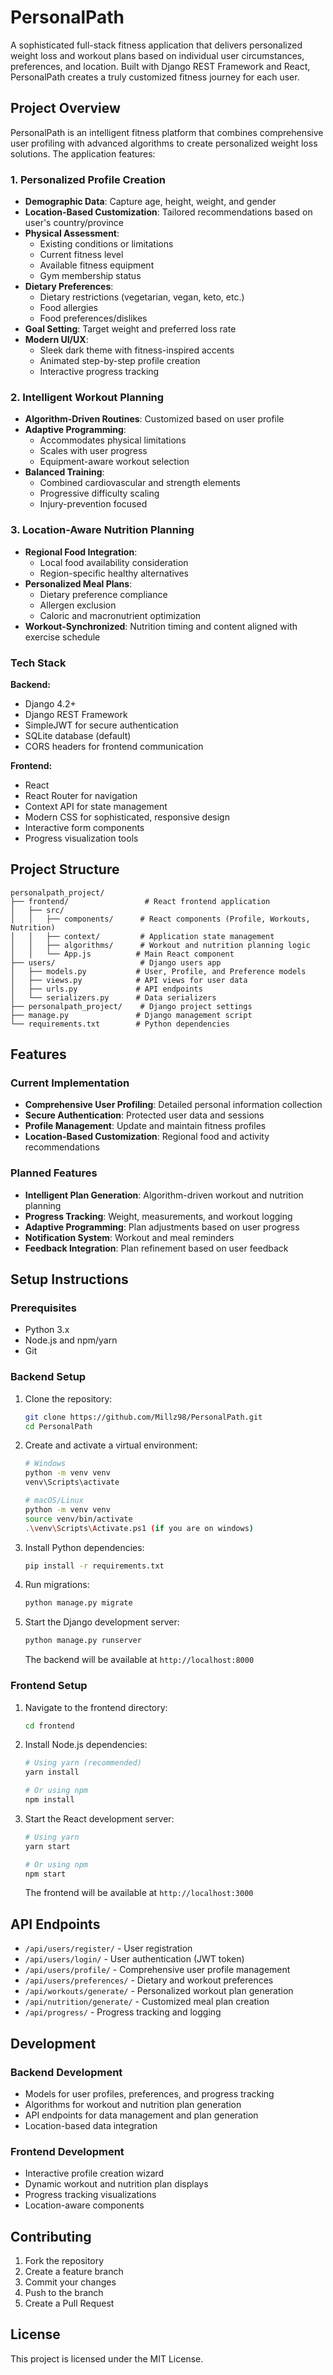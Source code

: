 # PersonalPath

A sophisticated full-stack fitness application that delivers personalized weight loss and workout plans based on individual user circumstances, preferences, and location. Built with Django REST Framework and React, PersonalPath creates a truly customized fitness journey for each user.

## Project Overview

PersonalPath is an intelligent fitness platform that combines comprehensive user profiling with advanced algorithms to create personalized weight loss solutions. The application features:

### 1. Personalized Profile Creation
- **Demographic Data**: Capture age, height, weight, and gender
- **Location-Based Customization**: Tailored recommendations based on user's country/province
- **Physical Assessment**: 
  - Existing conditions or limitations
  - Current fitness level
  - Available fitness equipment
  - Gym membership status
- **Dietary Preferences**: 
  - Dietary restrictions (vegetarian, vegan, keto, etc.)
  - Food allergies
  - Food preferences/dislikes
- **Goal Setting**: Target weight and preferred loss rate
- **Modern UI/UX**: 
  - Sleek dark theme with fitness-inspired accents
  - Animated step-by-step profile creation
  - Interactive progress tracking

### 2. Intelligent Workout Planning
- **Algorithm-Driven Routines**: Customized based on user profile
- **Adaptive Programming**: 
  - Accommodates physical limitations
  - Scales with user progress
  - Equipment-aware workout selection
- **Balanced Training**: 
  - Combined cardiovascular and strength elements
  - Progressive difficulty scaling
  - Injury-prevention focused

### 3. Location-Aware Nutrition Planning
- **Regional Food Integration**: 
  - Local food availability consideration
  - Region-specific healthy alternatives
- **Personalized Meal Plans**:
  - Dietary preference compliance
  - Allergen exclusion
  - Caloric and macronutrient optimization
- **Workout-Synchronized**: Nutrition timing and content aligned with exercise schedule

### Tech Stack

**Backend:**
- Django 4.2+
- Django REST Framework
- SimpleJWT for secure authentication
- SQLite database (default)
- CORS headers for frontend communication

**Frontend:**
- React
- React Router for navigation
- Context API for state management
- Modern CSS for sophisticated, responsive design
- Interactive form components
- Progress visualization tools

## Project Structure

```
personalpath_project/
├── frontend/                 # React frontend application
│   ├── src/
│   │   ├── components/      # React components (Profile, Workouts, Nutrition)
│   │   ├── context/         # Application state management
│   │   ├── algorithms/      # Workout and nutrition planning logic
│   │   └── App.js          # Main React component
├── users/                   # Django users app
│   ├── models.py           # User, Profile, and Preference models
│   ├── views.py            # API views for user data
│   ├── urls.py             # API endpoints
│   └── serializers.py      # Data serializers
├── personalpath_project/    # Django project settings
├── manage.py               # Django management script
└── requirements.txt        # Python dependencies
```

## Features

### Current Implementation
- **Comprehensive User Profiling**: Detailed personal information collection
- **Secure Authentication**: Protected user data and sessions
- **Profile Management**: Update and maintain fitness profiles
- **Location-Based Customization**: Regional food and activity recommendations

### Planned Features
- **Intelligent Plan Generation**: Algorithm-driven workout and nutrition planning
- **Progress Tracking**: Weight, measurements, and workout logging
- **Adaptive Programming**: Plan adjustments based on user progress
- **Notification System**: Workout and meal reminders
- **Feedback Integration**: Plan refinement based on user feedback

## Setup Instructions

### Prerequisites

- Python 3.x
- Node.js and npm/yarn
- Git

### Backend Setup

1. Clone the repository:
   ```bash
   git clone https://github.com/Millz98/PersonalPath.git
   cd PersonalPath
   ```

2. Create and activate a virtual environment:
   ```bash
   # Windows
   python -m venv venv
   venv\Scripts\activate

   # macOS/Linux
   python -m venv venv
   source venv/bin/activate
   .\venv\Scripts\Activate.ps1 (if you are on windows)
   ```

3. Install Python dependencies:
   ```bash
   pip install -r requirements.txt
   ```

4. Run migrations:
   ```bash
   python manage.py migrate
   ```

5. Start the Django development server:
   ```bash
   python manage.py runserver
   ```
   The backend will be available at `http://localhost:8000`

### Frontend Setup

1. Navigate to the frontend directory:
   ```bash
   cd frontend
   ```

2. Install Node.js dependencies:
   ```bash
   # Using yarn (recommended)
   yarn install

   # Or using npm
   npm install
   ```

3. Start the React development server:
   ```bash
   # Using yarn
   yarn start

   # Or using npm
   npm start
   ```
   The frontend will be available at `http://localhost:3000`

## API Endpoints

- `/api/users/register/` - User registration
- `/api/users/login/` - User authentication (JWT token)
- `/api/users/profile/` - Comprehensive user profile management
- `/api/users/preferences/` - Dietary and workout preferences
- `/api/workouts/generate/` - Personalized workout plan generation
- `/api/nutrition/generate/` - Customized meal plan creation
- `/api/progress/` - Progress tracking and logging

## Development

### Backend Development
- Models for user profiles, preferences, and progress tracking
- Algorithms for workout and nutrition plan generation
- API endpoints for data management and plan generation
- Location-based data integration

### Frontend Development
- Interactive profile creation wizard
- Dynamic workout and nutrition plan displays
- Progress tracking visualizations
- Location-aware components

## Contributing

1. Fork the repository
2. Create a feature branch
3. Commit your changes
4. Push to the branch
5. Create a Pull Request

## License

This project is licensed under the MIT License. 
